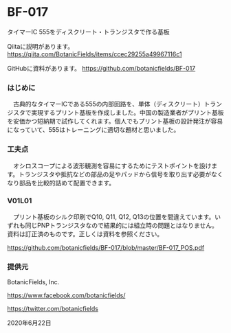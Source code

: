 # BF-017
タイマーIC 555をディスクリート・トランジスタで作る基板

Qiitaに説明があります。
https://qiita.com/BotanicFields/items/ccec29255a49967116c1

GitHubに資料があります。
https://github.com/botanicfields/BF-017

### はじめに
　古典的なタイマーICである555の内部回路を、単体（ディスクリート）トランジスタで実現するプリント基板を作成しました。中国の製造業者がプリント基板を安価かつ短納期で試作してくれます。個人でもプリント基板の設計発注が容易になっていて、555はトレーニングに適切な題材と思いました。

### 工夫点
　オシロスコープによる波形観測を容易にするためにテストポイントを設けます。トランジスタや抵抗などの部品の足やパッドから信号を取り出す必要がなくなり部品を比較的詰めて配置できます。
 
### V01L01
　プリント基板のシルク印刷でQ10, Q11, Q12, Q13の位置を間違えています。いずれも同じPNPトランジスタなので結果的には組立時の問題とはなりません。
資料は訂正済のものです。正しくは資料を参照ください。

https://github.com/botanicfields/BF-017/blob/master/BF-017_POS.pdf


### 提供元
BotanicFields, Inc.

https://www.facebook.com/botanicfields/

https://twitter.com/botanicfields

2020年6月22日
